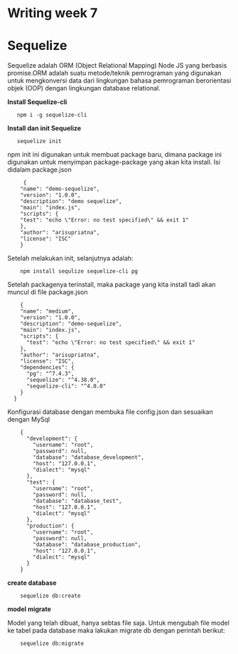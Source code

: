 # Writing week 7


# Sequelize

Sequelize adalah ORM (Object Relational Mapping) Node JS yang berbasis promise.ORM adalah suatu metode/teknik pemrograman yang digunakan untuk mengkonversi data dari lingkungan bahasa pemrograman berorientasi objek (OOP) dengan lingkungan database relational.

**Install Sequelize-cli**
       
       npm i -g sequelize-cli
       
**Install dan init Sequelize**

       sequelize init
    
 npm init ini digunakan untuk membuat package baru, dimana package ini digunakan untuk menyimpan package-package yang akan kita install. Isi didalam package.json
 
         {
        "name": "demo-sequelize",
        "version": "1.0.0",
        "description": "demo sequelize",
        "main": "index.js",
        "scripts": {
        "test": "echo \"Error: no test specified\" && exit 1"
        },
        "author": "arisupriatna",
        "license": "ISC"
        }
 
Setelah melakukan init, selanjutnya adalah:

        npm install sequlize sequelize-cli pg
        
 Setelah packagenya terinstall, maka package yang kita install tadi akan muncul di file package.json
 
        {
        "name": "medium",
        "version": "1.0.0",
        "description": "demo-sequelize",
        "main": "index.js",
        "scripts": {
          "test": "echo \"Error: no test specified\" && exit 1"
        },
        "author": "arisupriatna",
        "license": "ISC",
        "dependencies": {
          "pg": "^7.4.3",
          "sequelize": "^4.38.0",
          "sequelize-cli": "^4.0.0"
        }
      }
      
Konfigurasi database dengan membuka file config.json dan sesuaikan dengan MySql

        {
          "development": {
            "username": "root",
            "password": null,
            "database": "database_development",
            "host": "127.0.0.1",
            "dialect": "mysql"
          },
          "test": {
            "username": "root",
            "password": null,
            "database": "database_test",
            "host": "127.0.0.1",
            "dialect": "mysql"
          },
          "production": {
            "username": "root",
            "password": null,
            "database": "database_production",
            "host": "127.0.0.1",
            "dialect": "mysql"
          }
        }
      
**create database**
        
        sequelize db:create
        
**model migrate**

Model yang telah dibuat, hanya sebtas file saja. Untuk mengubah file model ke tabel pada database maka lakukan migrate db dengan perintah berikut:
        
        sequelize db:migrate












